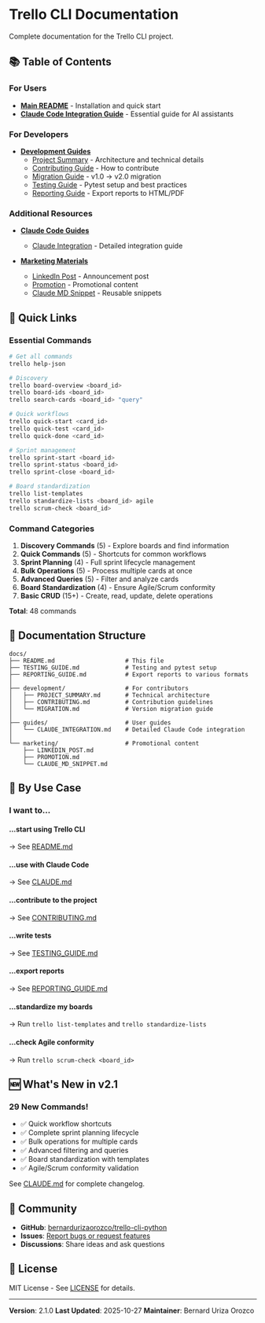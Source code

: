 # Trello CLI Documentation

Complete documentation for the Trello CLI project.

## 📚 Table of Contents

### For Users

- **[Main README](../README.md)** - Installation and quick start
- **[Claude Code Integration Guide](../CLAUDE.md)** - Essential guide for AI assistants

### For Developers

- **[Development Guides](./development/)**
  - [Project Summary](./development/PROJECT_SUMMARY.md) - Architecture and technical details
  - [Contributing Guide](./development/CONTRIBUTING.md) - How to contribute
  - [Migration Guide](./development/MIGRATION.md) - v1.0 → v2.0 migration
  - [Testing Guide](./TESTING_GUIDE.md) - Pytest setup and best practices
  - [Reporting Guide](./REPORTING_GUIDE.md) - Export reports to HTML/PDF

### Additional Resources

- **[Claude Code Guides](./guides/)**
  - [Claude Integration](./guides/CLAUDE_INTEGRATION.md) - Detailed integration guide

- **[Marketing Materials](./marketing/)**
  - [LinkedIn Post](./marketing/LINKEDIN_POST.md) - Announcement post
  - [Promotion](./marketing/PROMOTION.md) - Promotional content
  - [Claude MD Snippet](./marketing/CLAUDE_MD_SNIPPET.md) - Reusable snippets

## 🚀 Quick Links

### Essential Commands

```bash
# Get all commands
trello help-json

# Discovery
trello board-overview <board_id>
trello board-ids <board_id>
trello search-cards <board_id> "query"

# Quick workflows
trello quick-start <card_id>
trello quick-test <card_id>
trello quick-done <card_id>

# Sprint management
trello sprint-start <board_id>
trello sprint-status <board_id>
trello sprint-close <board_id>

# Board standardization
trello list-templates
trello standardize-lists <board_id> agile
trello scrum-check <board_id>
```

### Command Categories

1. **Discovery Commands** (5) - Explore boards and find information
2. **Quick Commands** (5) - Shortcuts for common workflows
3. **Sprint Planning** (4) - Full sprint lifecycle management
4. **Bulk Operations** (5) - Process multiple cards at once
5. **Advanced Queries** (5) - Filter and analyze cards
6. **Board Standardization** (4) - Ensure Agile/Scrum conformity
7. **Basic CRUD** (15+) - Create, read, update, delete operations

**Total**: 48 commands

## 📖 Documentation Structure

```
docs/
├── README.md                    # This file
├── TESTING_GUIDE.md             # Testing and pytest setup
├── REPORTING_GUIDE.md           # Export reports to various formats
│
├── development/                 # For contributors
│   ├── PROJECT_SUMMARY.md       # Technical architecture
│   ├── CONTRIBUTING.md          # Contribution guidelines
│   └── MIGRATION.md             # Version migration guide
│
├── guides/                      # User guides
│   └── CLAUDE_INTEGRATION.md    # Detailed Claude Code integration
│
└── marketing/                   # Promotional content
    ├── LINKEDIN_POST.md
    ├── PROMOTION.md
    └── CLAUDE_MD_SNIPPET.md
```

## 🎯 By Use Case

### I want to...

#### ...start using Trello CLI
→ See [README.md](../README.md)

#### ...use with Claude Code
→ See [CLAUDE.md](../CLAUDE.md)

#### ...contribute to the project
→ See [CONTRIBUTING.md](./development/CONTRIBUTING.md)

#### ...write tests
→ See [TESTING_GUIDE.md](./TESTING_GUIDE.md)

#### ...export reports
→ See [REPORTING_GUIDE.md](./REPORTING_GUIDE.md)

#### ...standardize my boards
→ Run `trello list-templates` and `trello standardize-lists`

#### ...check Agile conformity
→ Run `trello scrum-check <board_id>`

## 🆕 What's New in v2.1

### 29 New Commands!

- ✅ Quick workflow shortcuts
- ✅ Complete sprint planning lifecycle
- ✅ Bulk operations for multiple cards
- ✅ Advanced filtering and queries
- ✅ Board standardization with templates
- ✅ Agile/Scrum conformity validation

See [CLAUDE.md](../CLAUDE.md) for complete changelog.

## 🤝 Community

- **GitHub**: [bernardurizaorozco/trello-cli-python](https://github.com/bernardurizaorozco/trello-cli-python)
- **Issues**: [Report bugs or request features](https://github.com/bernardurizaorozco/trello-cli-python/issues)
- **Discussions**: Share ideas and ask questions

## 📄 License

MIT License - See [LICENSE](../LICENSE) for details.

---

**Version**: 2.1.0
**Last Updated**: 2025-10-27
**Maintainer**: Bernard Uriza Orozco
